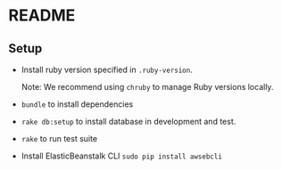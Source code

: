 # README

## Setup
 - Install ruby version specified in `.ruby-version`.
   
   Note: We recommend using `chruby` to manage Ruby versions locally.
 - `bundle` to install dependencies
 - `rake db:setup` to install database in development and test.
 - `rake` to run test suite

 - Install ElasticBeanstalk CLI
   `sudo pip install awsebcli`
